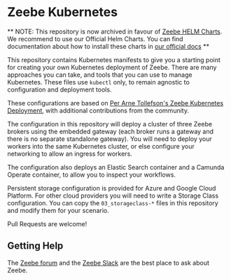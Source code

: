 # Zeebe Kubernetes

** NOTE: This repository is now archived in favour of [Zeebe HELM Charts](http://helm.zeebe.io). We recommend to use our Official Helm Charts. You can find documentation about how to install these charts in [our official docs](https://stage.docs.zeebe.io/kubernetes/README.html)  **


This repository contains Kubernetes manifests to give you a starting point for creating your own Kubernetes deployment of Zeebe. There are many approaches you can take, and tools that you can use to manage Kubernetes. These files use `kubectl` only, to remain agnostic to configuration and deployment tools.

These configurations are based on [Per Arne Tollefson's Zeebe Kubernetes Deployment](https://github.com/perarnetol/zeebe-kubernetes-deployment), with additional contributions from the community.

The configuration in this repository will deploy a cluster of three Zeebe brokers using the embedded gateway (each broker runs a gateway and there is no separate standalone gateway). You will need to deploy your workers into the same Kubernetes cluster, or else configure your networking to allow an ingress for workers.

The configuration also deploys an Elastic Search container and a Camunda Operate container, to allow you to inspect your workflows.

Persistent storage configuration is provided for Azure and Google Cloud Platform. For other cloud providers you will need to write a Storage Class configuration. You can copy the `03_storageclass-*` files in this repository and modify them for your scenario.

Pull Requests are welcome!

## Getting Help

The [Zeebe forum](https://forum.zeebe.io/) and the [Zeebe Slack](https://zeebe-slack-invite.herokuapp.com/) are the best place to ask about Zeebe.
